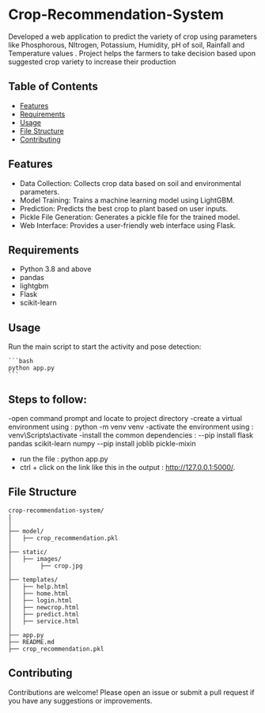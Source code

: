 # Crop-Recommendation-System
Developed a web application to predict the variety of crop using parameters like Phosphorous, NItrogen, Potassium, Humidity, pH of soil, Rainfall and Temperature values . Project helps the farmers to take decision based upon suggested crop variety to increase their production

## Table of Contents

- [Features](#features)
- [Requirements](#requirements)
- [Usage](#usage)
- [File Structure](#file-structure)
- [Contributing](#contributing)

## Features

- Data Collection: Collects crop data based on soil and environmental parameters.
- Model Training: Trains a machine learning model using LightGBM.
- Prediction: Predicts the best crop to plant based on user inputs.
- Pickle File Generation: Generates a pickle file for the trained model.
- Web Interface: Provides a user-friendly web interface using Flask.

## Requirements

- Python 3.8 and above
- pandas
- lightgbm
- Flask
- scikit-learn

## Usage

 Run the main script to start the activity and pose detection:

    ```bash
    python app.py
    ```

## Steps to follow:

  -open command prompt and locate to project directory
  -create a virtual environment using : python -m venv venv
  -activate the environment using : venv\Scripts\activate
  -install the common dependencies : --pip install flask pandas scikit-learn numpy
                                    --pip install joblib pickle-mixin
  - run the file : python app.py
  - ctrl + click on the link like this in the output : http://127.0.0.1:5000/.

## File Structure

```plaintext
crop-recommendation-system/
│
│
├── model/
│   ├── crop_recommendation.pkl
│
├── static/
│   ├── images/
│        ├── crop.jpg
│
├── templates/
│   ├── help.html
│   ├── home.html
│   ├── login.html
│   ├── newcrop.html
│   ├── predict.html
│   ├── service.html
│
├── app.py
├── README.md
├── crop_recommendation.pkl

```

## Contributing
Contributions are welcome! Please open an issue or submit a pull request if you have any suggestions or improvements.


